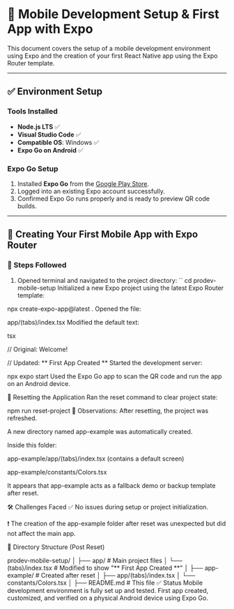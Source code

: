 # 📱 Mobile Development Setup & First App with Expo

This document covers the setup of a mobile development environment using Expo and the creation of your first React Native app using the Expo Router template.

---

## ✅ Environment Setup

### Tools Installed

- **Node.js LTS** ✅
- **Visual Studio Code** ✅
- **Compatible OS**: Windows ✅
- **Expo Go on Android** ✅

### Expo Go Setup

1. Installed **Expo Go** from the [Google Play Store](https://expo.dev/go).
2. Logged into an existing Expo account successfully.
3. Confirmed Expo Go runs properly and is ready to preview QR code builds.

---

## 🚀 Creating Your First Mobile App with Expo Router

### 🔧 Steps Followed

1. Opened terminal and navigated to the project directory:
   ``
   cd prodev-mobile-setup
   Initialized a new Expo project using the latest Expo Router template:

npx create-expo-app@latest .
Opened the file:

app/(tabs)/index.tsx
Modified the default text:

tsx

// Original:
Welcome!

// Updated:
** First App Created **
Started the development server:

npx expo start
Used the Expo Go app to scan the QR code and run the app on an Android device.

🔄 Resetting the Application
Ran the reset command to clear project state:

npm run reset-project
📝 Observations:
After resetting, the project was refreshed.

A new directory named app-example was automatically created.

Inside this folder:

app-example/app/(tabs)/index.tsx (contains a default screen)

app-example/constants/Colors.tsx

It appears that app-example acts as a fallback demo or backup template after reset.

🛠️ Challenges Faced
✅ No issues during setup or project initialization.

❗ The creation of the app-example folder after reset was unexpected but did not affect the main app.

📂 Directory Structure (Post Reset)

prodev-mobile-setup/
│
├── app/ # Main project files
│ └── (tabs)/index.tsx # Modified to show "** First App Created **"
│
├── app-example/ # Created after reset
│ ├── app/(tabs)/index.tsx
│ └── constants/Colors.tsx
│
├── README.md # This file
✅ Status
Mobile development environment is fully set up and tested. First app created, customized, and verified on a physical Android device using Expo Go.
